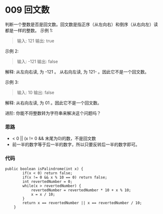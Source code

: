 # 009 回文数
判断一个整数是否是回文数。回文数是指正序（从左向右）和倒序（从右向左）读都是一样的整数。
示例 1:
> 输入: 121
> 输出: true

示例 2:
> 输入: -121
> 输出: false

解释: 从左向右读, 为 -121 。 从右向左读, 为 121- 。因此它不是一个回文数。

示例 3:
> 输入: 10
> 输出: false

解释: 从右向左读, 为 01 。因此它不是一个回文数。

进阶:
你能不将整数转为字符串来解决这个问题吗？

### 思路
*  < 0 || (x != 0 && 末尾为0)的数，不是回文数
* 前一半的数字等于后一半的数字，所以只要反转后一半的数字即可。

### 代码


```
public boolean isPalindrome(int x) {
        if(x < 0) return false;
        if(x != 0 && x % 10 == 0) return false;
        int revertedNumber = 0;
        while(x > revertedNumber) {
            revertedNumber = revertedNumber * 10 + x % 10;
            x = x / 10;
        }
        return x == revertedNumber || x == revertedNumber / 10;
    }
```
